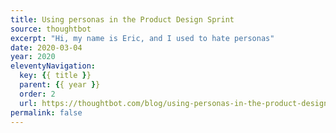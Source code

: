 ```yaml
---
title: Using personas in the Product Design Sprint
source: thoughtbot
excerpt: "Hi, my name is Eric, and I used to hate personas"
date: 2020-03-04
year: 2020
eleventyNavigation:
  key: {{ title }}
  parent: {{ year }}
  order: 2
  url: https://thoughtbot.com/blog/using-personas-in-the-product-design-sprint
permalink: false
---
```

